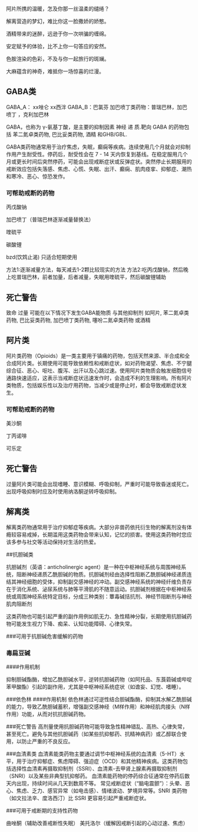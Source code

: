 阿片所携的温暖，怎及你那一丝温柔的缱绻？

解离营造的梦幻，难比你这一脸撒娇的娇憨。

酒精带来的迷醉，远逊于你一次哄骗的缠绵。

安定赋予的体验，比不上你一句答应的安然。

色胺渲染的色彩，不及与你一起旅行的斑斓。

大麻蕴含的神奇，难抵你一场惊喜的烂漫。


## GABA类
GABA_A： xx唑仑 xx西泮
GABA_B：巴氯芬
加巴喷丁类药物：普瑞巴林，加巴喷丁 ，克利加巴林

GABA，也称为 γ-氨基丁酸，是主要的抑制因素 神经 递 质.靶向 GABA 的药物包括 苯二氮卓类药物, 巴比妥类药物, 酒精 和GHB/GBL.

GABA类药物通常用于治疗焦虑，失眠，癫痫等疾病。连续使用几个月就会对抑制作用产生耐受性。停药后，耐受性会在 7 - 14 天内恢复到基线。在稳定服用几个月或更长时间后突然停药，可能会出现戒断症状或反弹症状。突然停止长期服用的戒断效应包括失落感、焦虑、心慌、失眠、出汗、癫痫、肌肉痉挛、抑郁症、潮热和寒冷、恶心、惊恐发作。

### 可帮助戒断的药物

丙戊酸钠

加巴喷丁（普瑞巴林逐渐减量替换法）

喹硫平

碳酸锂


bzd(饮鸩止渴) 只适合短期使用

方法1:逐渐减量方法，每天减去1-2颗比较现实的方法
方法2:吃丙戊酸钠，然后晚上吃普瑞巴林，前者加量，后者减量，失眠用喹硫平，然后碳酸锂辅助
## 死亡警告

致命 过量 可能在以下情况下发生GABA能物质 与其他抑制剂 如阿片, 苯二氮卓类药物, 巴比妥类药物, 加巴喷丁类药物, 噻吩二氮卓类药物 或酒精

## 阿片类

阿片类药物（Opioids）是一类主要用于镇痛的药物，包括天然来源、半合成和全合成阿片类。长期使用可能导致依赖性和戒断症状，如对药物渴望、焦虑、不宁腿综合征、恶心、呕吐、腹泻、出汗以及心跳过速。使用阿片类物质会触发细胞信号通路快速适应，这表示当戒断症状迅速发作时，会造成不利的生理影响。所有阿片类物质，包括娱乐性以及治疗用药物，当减少或是停止时，都会导致戒断症状发生。

### 可帮助戒断的药物

美沙酮

丁丙诺啡

可乐定

## 死亡警告

过量阿片类可能会出现嗜睡、意识模糊、呼吸抑制，严重时可能导致昏迷或死亡。出现呼吸抑制时应及时使用纳洛酮逆转呼吸抑制。

## 解离类

解离类药物通常用于治疗抑郁症等疾病。大部分非兽药依托衍生物的解离剂没有体瘾较容易戒掉，长期滥用这类药物会带来认知，记忆的损害。使用这类药物时您应该多参与社交等活动保持对生活的热爱。

##抗胆碱类

抗胆碱剂（英语：anticholinergic agent）是一种在中枢神经系统与周围神经系统，阻断神经递质乙酰胆碱的物质。抗胆碱剂经由选择性阻断乙酰胆碱神经递质连结其神经细胞的受体，抑制副交感神经的冲动。副交感神经系统的神经纤维负责存在于消化系统、泌尿系统与肺等平滑肌的不随意运动。抗胆碱剂根据在中枢神经系统或周围神经系统特定目标，分成三种类别：蕈毒碱拮抗剂、神经节阻断剂与神经肌肉阻断剂

这类药物也可能引起严重的副作用例如肌无力、急性精神分裂，长期使用抗胆碱药物可能发生视力下降、痴呆、认知功能障碍、心律失常。

###可用于抗胆碱危害缓解的药物

### 毒扁豆碱

####作用机制

抑制胆碱酯酶，增加乙酰胆碱水平，逆转抗胆碱药物（如阿托品、东莨菪碱或哔啶苯甲酸酯）引起的副作用，尤其是中枢神经系统症状（如谵妄、幻觉、嗜睡）。

###依色林
####作用机制
依色林通过可逆性结合胆碱酯酶，抑制其水解乙酰胆碱的能力，导致乙酰胆碱蓄积，增强副交感神经（M样作用）和神经肌肉接头（N样作用）功能，从而对抗抗胆碱药物。

###死亡警告
高剂量使用抗胆碱药物可能导致急性精神错乱、高热、心律失常，甚至死亡。避免与其他抗胆碱药（如某些抗抑郁药、抗精神病药）或乙醇联合使用，以防止严重的不良反应。

###血清素类
血清素能类药物主要通过调节中枢神经系统的血清素（5-HT）水平，用于治疗抑郁症、焦虑障碍、强迫症（OCD）和其他精神疾病。这类药物包括选择性血清素再摄取抑制剂（SSRI）、血清素-去甲肾上腺素再摄取抑制剂（SNRI）以及某些非典型抗抑郁药。 血清素能药物的停药综合征通常在停药后数天内出现，持续时间从几天到数周不等。 常见戒断症状（“脑电震颤”）：头晕、恶心、焦虑、乏力、感官异常（如电击感）、情绪波动、梦境异常等。SNRI 类药物（如文拉法辛、度洛西汀）比 SSRI 更容易引起严重戒断症状。

###可用于戒断期的支持性药物

曲唑酮（辅助改善戒断性失眠）
美托洛尔（缓解因戒断引起的心动过速、焦虑）
